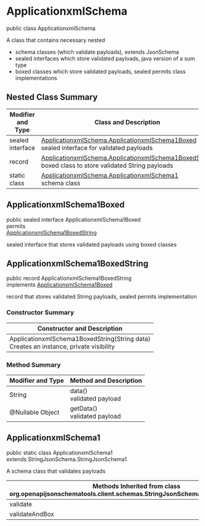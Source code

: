 # ApplicationxmlSchema
public class ApplicationxmlSchema<br>

A class that contains necessary nested
- schema classes (which validate payloads), extends JsonSchema
- sealed interfaces which store validated payloads, java version of a sum type
- boxed classes which store validated payloads, sealed permits class implementations

## Nested Class Summary
| Modifier and Type | Class and Description |
| ----------------- | ---------------------- |
| sealed interface | [ApplicationxmlSchema.ApplicationxmlSchema1Boxed](#applicationxmlschema1boxed)<br> sealed interface for validated payloads |
| record | [ApplicationxmlSchema.ApplicationxmlSchema1BoxedString](#applicationxmlschema1boxedstring)<br> boxed class to store validated String payloads |
| static class | [ApplicationxmlSchema.ApplicationxmlSchema1](#applicationxmlschema1)<br> schema class |

## ApplicationxmlSchema1Boxed
public sealed interface ApplicationxmlSchema1Boxed<br>
permits<br>
[ApplicationxmlSchema1BoxedString](#applicationxmlschema1boxedstring)

sealed interface that stores validated payloads using boxed classes

## ApplicationxmlSchema1BoxedString
public record ApplicationxmlSchema1BoxedString<br>
implements [ApplicationxmlSchema1Boxed](#applicationxmlschema1boxed)

record that stores validated String payloads, sealed permits implementation

### Constructor Summary
| Constructor and Description |
| --------------------------- |
| ApplicationxmlSchema1BoxedString(String data)<br>Creates an instance, private visibility |

### Method Summary
| Modifier and Type | Method and Description |
| ----------------- | ---------------------- |
| String | data()<br>validated payload |
| @Nullable Object | getData()<br>validated payload |

## ApplicationxmlSchema1
public static class ApplicationxmlSchema1<br>
extends StringJsonSchema.StringJsonSchema1

A schema class that validates payloads

| Methods Inherited from class org.openapijsonschematools.client.schemas.StringJsonSchema.StringJsonSchema1 |
| ------------------------------------------------------------------ |
| validate                                                           |
| validateAndBox                                                     |
